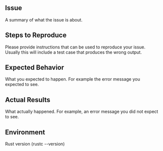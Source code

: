 ## Issue

A summary of what the issue is about.

## Steps to Reproduce

Please provide instructions that can be used to reproduce your issue. Usually this will include a test case that
produces the wrong output.

## Expected Behavior

What you expected to happen. For example the error message you expected to see.

## Actual Results

What actually happened. For example, an error message you did not expect to see.

## Environment

Rust version (rustc --version)
